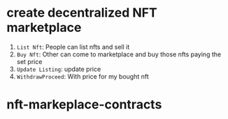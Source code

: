 # create decentralized NFT marketplace
1. `List Nft`: People can list nfts and sell it
2. `Buy Nft`: Other can come to marketplace and buy those nfts paying the set price
3. `Update Listing`: update price
4. `WithdrawProceed`: With price for my bought nft

# nft-markeplace-contracts
